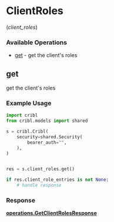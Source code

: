 # ClientRoles
(*client_roles*)

### Available Operations

* [get](#get) - get the client's roles

## get

get the client's roles

### Example Usage

```python
import cribl
from cribl.models import shared

s = cribl.Cribl(
    security=shared.Security(
        bearer_auth="",
    ),
)


res = s.client_roles.get()

if res.client_role_entries is not None:
    # handle response
```


### Response

**[operations.GetClientRolesResponse](../../models/operations/getclientrolesresponse.md)**

